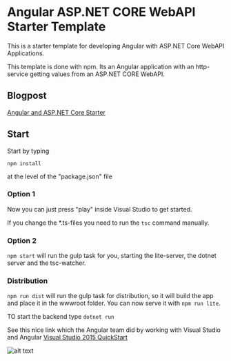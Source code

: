 # Angular ASP.NET CORE WebAPI Starter Template

This is a starter template for developing Angular with ASP.NET Core WebAPI Applications.

This template is done with npm. Its an Angular application with an http-service getting values from an ASP.NET CORE WebAPI.

## Blogpost

[Angular and ASP.NET Core Starter](http://offering.solutions/blog/articles/2016/01/25/angular-2-asp-net-core-starter/)

## Start

Start by typing

`npm install`

at the level of the "package.json" file

### Option 1

Now you can just press "play" inside Visual Studio to get started.

If you change the *.ts-files you need to run the `tsc` command manually.

### Option 2

`npm start` will run the gulp task for you, starting the lite-server, the dotnet server and the tsc-watcher.


### Distribution

`npm run dist` will run the gulp task for distribution, so it will build the app and place it in the wwwroot folder. You can now serve it with `npm run lite`.

TO start the backend type `dotnet run`

See this nice link which the Angular team did by working with Visual Studio and Angular [Visual Studio 2015 QuickStart
](https://angular.io/docs/ts/latest/cookbook/visual-studio-2015.html)

![alt text](_gitAssets/03bff784-213f-4836-be3c-7288a33396a3.jpg "Screenshot")
